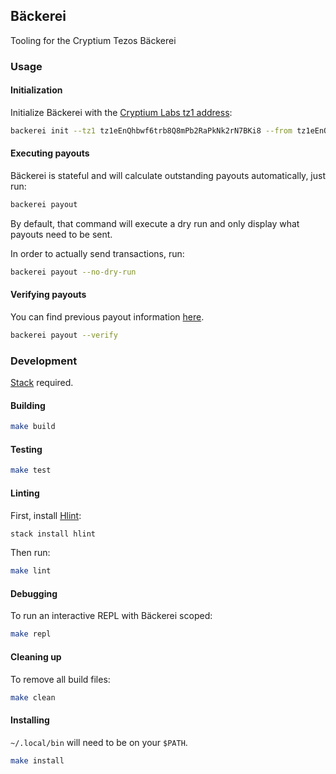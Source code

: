 ## Bäckerei

Tooling for the Cryptium Tezos Bäckerei

### Usage

#### Initialization

Initialize Bäckerei with the [Cryptium Labs tz1 address](https://tzscan.io/tz1eEnQhbwf6trb8Q8mPb2RaPkNk2rN7BKi8):

```bash
backerei init --tz1 tz1eEnQhbwf6trb8Q8mPb2RaPkNk2rN7BKi8 --from tz1eEnQhbwf6trb8Q8mPb2RaPkNk2rN7BKi8
```


#### Executing payouts

Bäckerei is stateful and will calculate outstanding payouts automatically, just run:

```bash
backerei payout
```

By default, that command will execute a dry run and only display what payouts need to be sent.

In order to actually send transactions, run:

```bash
backerei payout --no-dry-run
```

#### Verifying payouts

You can find previous payout information [here](https://github.com/cryptiumlabs/library/tree/master/validation-records/tezos).

```bash
backerei payout --verify
```

### Development

[Stack](https://haskellstack.org) required.

#### Building

```bash
make build
```

#### Testing

```bash
make test
```

#### Linting

First, install [Hlint](https://hackage.haskell.org/package/hlint):

```bash
stack install hlint
```

Then run:

```bash
make lint
```

#### Debugging

To run an interactive REPL with Bäckerei scoped:

```bash
make repl
```

#### Cleaning up

To remove all build files:

```bash
make clean
```

#### Installing

`~/.local/bin` will need to be on your `$PATH`.

```bash
make install
```
